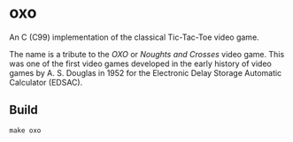 # oxo
An C (C99) implementation of the classical Tic-Tac-Toe video game.

The name is a tribute to the *OXO* or *Noughts and Crosses* video game.
This was one of the first video games developed in the early history of
video games by A. S. Douglas in 1952 for the Electronic Delay Storage
Automatic Calculator (EDSAC).

## Build

```
make oxo
```
